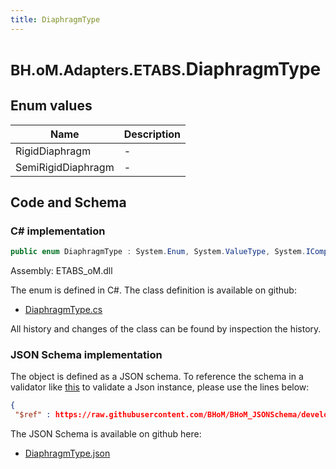 ```yaml
---
title: DiaphragmType
---
```


# <small>BH.oM.Adapters.ETABS.</small>**DiaphragmType**



## Enum values

| Name            | Description                                                    |
|-----------------|----------------------------------------------------------------|
| RigidDiaphragm |  -  |
| SemiRigidDiaphragm |  -  |


## Code and Schema

### C# implementation

``` C# title="C#"
public enum DiaphragmType : System.Enum, System.ValueType, System.IComparable, System.ISpanFormattable, System.IFormattable, System.IConvertible
```

Assembly: ETABS_oM.dll

The enum is defined in C#. The class definition is available on github:

- [DiaphragmType.cs](https://github.com/BHoM/ETABS_Toolkit/blob/develop/ETABS_oM/Enums\Diaphragm.cs)

All history and changes of the class can be found by inspection the history.
### JSON Schema implementation

The object is defined as a JSON schema. To reference the schema in a validator like [this](https://www.jsonschemavalidator.net/) to validate a Json instance, please use the lines below:

``` json title="JSON Schema"
{
 "$ref" : https://raw.githubusercontent.com/BHoM/BHoM_JSONSchema/develop/ETABS_oM/DiaphragmType.json}
```

The JSON Schema is available on github here:

- [DiaphragmType.json](https://github.com/BHoM/BHoM_JSONSchema/blob/develop/ETABS_oM/DiaphragmType.json)
